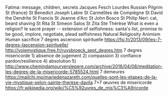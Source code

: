 Fatima: message, children, secrets
Jacques Fesch
Lourdes
Russian Pilgrim
St (france)
St Benedict Joseph Labre
St Carmélites de Compiègne
St David the Dendrite
St Francis
St Jeanne d'Arc
St John Bosco
St Philip Neri: cat, beard shaving
St Rita
St Simeon Salos
St Zita
Ste Thérèse
What is even a religion?
le sacré
prayer -- extension of selfishness: santa's list, promise to be good, implore, negotiate, plead
selfishness
Natural Religiosity
Animism
Human sacrifice
7 degres ascension spirituelle https://fsj.fr/2013/09/les-7-degres-lascension-spirituelle/ http://voiemystique.free.fr/ruysbroeck_sept_degres.htm
7 degres misericorde 1) absence de jugement 2) compassion 3) confiance pardon/resilience 4) absolution 5) http://www.chemindamourverslepere.com/archive/2016/04/08/meditation-les-degres-de-la-misericorde-5785524.html
7 demeures https://mailchi.mp/mariedenazareth.com/quelles-sont-les-etapes-de-la-vie-mystique-selon-sainte-therese-davila
7+7 œuvres de misericorde https://fr.wikipedia.org/wiki/%C5%92uvres_de_mis%C3%A9ricorde
